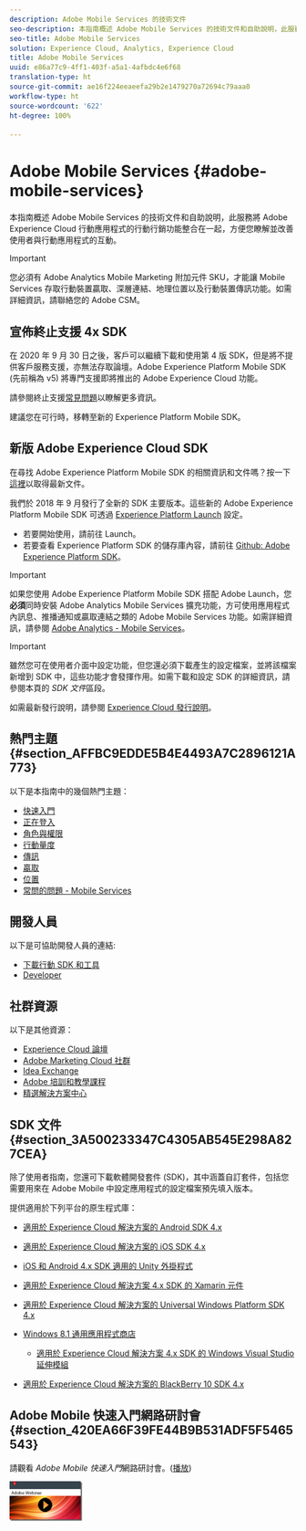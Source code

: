 ```yaml
---
description: Adobe Mobile Services 的技術文件
seo-description: 本指南概述 Adobe Mobile Services 的技術文件和自助說明，此服務將 Adobe Experience Cloud 行動應用程式的行動行銷功能整合在一起，方便您瞭解並改善使用者與行動應用程式的互動。
seo-title: Adobe Mobile Services
solution: Experience Cloud, Analytics, Experience Cloud
title: Adobe Mobile Services
uuid: e86a77c9-4ff1-403f-a5a1-4afbdc4e6f68
translation-type: ht
source-git-commit: ae16f224eeaeefa29b2e1479270a72694c79aaa0
workflow-type: ht
source-wordcount: '622'
ht-degree: 100%

---
```



# Adobe Mobile Services {#adobe-mobile-services}

本指南概述 Adobe Mobile Services 的技術文件和自助說明，此服務將 Adobe Experience Cloud 行動應用程式的行動行銷功能整合在一起，方便您瞭解並改善使用者與行動應用程式的互動。

>[!IMPORTANT]
>
>您必須有 Adobe Analytics Mobile Marketing 附加元件 SKU，才能讓 Mobile Services 存取行動裝置贏取、深層連結、地理位置以及行動裝置傳訊功能。如需詳細資訊，請聯絡您的 Adobe CSM。

## 宣佈終止支援 4x SDK

在 2020 年 9 月 30 日之後，客戶可以繼續下載和使用第 4 版 SDK，但是將不提供客戶服務支援，亦無法存取論壇。Adobe Experience Platform Mobile SDK (先前稱為 v5) 將專門支援即將推出的 Adobe Experience Cloud 功能。

請參閱終止支援[常見問題](https://aep-sdks.gitbook.io/docs/version-4-sdk-end-of-support-faq)以瞭解更多資訊。

建議您在可行時，移轉至新的 Experience Platform Mobile SDK。

## 新版 Adobe Experience Cloud SDK

在尋找 Adobe Experience Platform Mobile SDK 的相關資訊和文件嗎？按一下[這裡](https://aep-sdks.gitbook.io/docs/)以取得最新文件。

我們於 2018 年 9 月發行了全新的 SDK 主要版本。這些新的 Adobe Experience Platform Mobile SDK 可透過 [Experience Platform Launch](https://www.adobe.com/tw/experience-platform/launch.html) 設定。

* 若要開始使用，請前往 Launch。
* 若要查看 Experience Platform SDK 的儲存庫內容，請前往 [Github: Adobe Experience Platform SDK](https://github.com/Adobe-Marketing-Cloud/acp-sdks)。

>[!IMPORTANT]
>
> 如果您使用 Adobe Experience Platform Mobile SDK 搭配 Adobe Launch，您&#x200B;**必須**&#x200B;同時安裝 Adobe Analytics Mobile Services 擴充功能，方可使用應用程式內訊息、推播通知或贏取連結之類的 Adobe Mobile Services 功能。如需詳細資訊，請參閱 [Adobe Analytics - Mobile Services](https://aep-sdks.gitbook.io/docs/using-mobile-extensions/adobe-analytics-mobile-services)。

>[!IMPORTANT]
>
>雖然您可在使用者介面中設定功能，但您還必須下載產生的設定檔案，並將該檔案新增到 SDK 中，這些功能才會發揮作用。如需下載和設定 SDK 的詳細資訊，請參閱本頁的 *SDK 文件*&#x200B;區段。

如需最新發行說明，請參閱 [Experience Cloud 發行說明](https://docs.adobe.com/content/help/zh-Hant/release-notes/experience-cloud/current.html)。

## 熱門主題 {#section_AFFBC9EDDE5B4E4493A7C2896121A773}

以下是本指南中的幾個熱門主題：

* [快速入門](/help/using/gs/gs.md)
* [正在登入](/help/using/gs/gs-signin.md)
* [角色與權限](/help/using/gs/c-mob-roles-and-permissions.md)
* [行動量度](/help/using/gs/metrics/metrics.md)
* [傳訊](/help/using/in-app-messaging/in-app-messaging.md)
* [贏取](/help/using/acquisition-main/acquisition-main.md)
* [位置](/help/using/location/c-location-overview.md)
* [常問的問題 - Mobile Services](/help/using/faq-mobile.md)

## 開發人員

以下是可協助開發人員的連結:

* [下載行動 SDK 和工具](/help/using/c-manage-app-settings/c-mob-confg-app/t-config-analytics/download-sdk.md)
* [Developer](https://docs.adobe.com/content/help/zh-Hant/analytics/implementation/home.html)

## 社群資源

以下是其他資源：

* [Experience Cloud 論壇](https://forums.adobe.com/community/experience-cloud)
* [Adobe Marketing Cloud 社群](https://helpx.adobe.com/tw/marketing-cloud.html?promoid=KAWSE)
* [Idea Exchange](https://forums.adobe.com/community/experience-cloud/analytics-cloud/analytics)
* [Adobe 培訓和教學課程](https://helpx.adobe.com/tw/learning.html?promoid=KAUDK)
* [精選解決方案中心](https://www.adobe.com/tw/marketing-cloud.html)

## SDK 文件 {#section_3A500233347C4305AB545E298A827CEA}

除了使用者指南，您還可下載軟體開發套件 (SDK)，其中涵蓋自訂套件，包括您需要用來在 Adobe Mobile 中設定應用程式的設定檔案預先填入版本。

提供適用於下列平台的原生程式庫：

* [適用於 Experience Cloud 解決方案的 Android SDK 4.x](/help/android/overview.md)
* [適用於 Experience Cloud 解決方案的 iOS SDK 4.x](/help/ios/overview.md)
* [iOS 和 Android 4.x SDK 適用的 Unity 外掛程式](/help/unity/get-started.md)
* [適用於 Experience Cloud 解決方案 4.x SDK 的 Xamarin 元件](/help/xamarin/get-started.md)
* [適用於 Experience Cloud 解決方案的 Universal Windows Platform SDK 4.x](/help/universal-windows/overview.md)
* [Windows 8.1 通用應用程式商店](/help/windows-appstore/overview.md)

   * [適用於 Experience Cloud 解決方案 4.x SDK 的 Windows Visual Studio 延伸模組](/help/windows-appstore/extensions/win-vse-4x.md)

* [適用於 Experience Cloud 解決方案的 BlackBerry 10 SDK 4.x](/help/blackberry/overview.md)

## Adobe Mobile 快速入門網路研討會 {#section_420EA66F39FE44B9B531ADF5F5465543}

請觀看 *Adobe Mobile 快速入門*&#x200B;網路研討會。([播放](https://adobe.ly/PsxCFn))

[  ![](assets/webinar.png) ](https://adobe.ly/PsxCFn)
